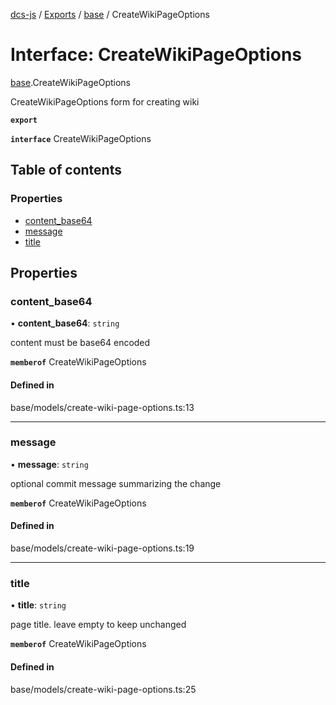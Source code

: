 [dcs-js](../README.md) / [Exports](../modules.md) / [base](../modules/base.md) / CreateWikiPageOptions

# Interface: CreateWikiPageOptions

[base](../modules/base.md).CreateWikiPageOptions

CreateWikiPageOptions form for creating wiki

**`export`**

**`interface`** CreateWikiPageOptions

## Table of contents

### Properties

- [content\_base64](base.CreateWikiPageOptions.md#content_base64)
- [message](base.CreateWikiPageOptions.md#message)
- [title](base.CreateWikiPageOptions.md#title)

## Properties

### <a id="content_base64" name="content_base64"></a> content\_base64

• **content\_base64**: `string`

content must be base64 encoded

**`memberof`** CreateWikiPageOptions

#### Defined in

base/models/create-wiki-page-options.ts:13

___

### <a id="message" name="message"></a> message

• **message**: `string`

optional commit message summarizing the change

**`memberof`** CreateWikiPageOptions

#### Defined in

base/models/create-wiki-page-options.ts:19

___

### <a id="title" name="title"></a> title

• **title**: `string`

page title. leave empty to keep unchanged

**`memberof`** CreateWikiPageOptions

#### Defined in

base/models/create-wiki-page-options.ts:25
